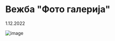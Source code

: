 # Вежба "Фото галерија"
1.12.2022

![image](https://user-images.githubusercontent.com/118189227/204941321-d6141f07-5cfb-43bc-bc3b-8a83e372471f.png)
